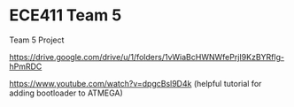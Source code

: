 # ECE411 Team 5
Team 5 Project

https://drive.google.com/drive/u/1/folders/1vWiaBcHWNWfePrjI9KzBYRflg-hPmRDC

https://www.youtube.com/watch?v=dpgcBsl9D4k (helpful tutorial for adding bootloader to ATMEGA)
